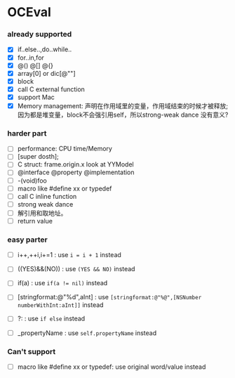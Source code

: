 # OCEval

### already supported

* [x] if..else..,do..while..
* [x] for..in,for
* [x] @() @[] @{}
* [x] array[0] or dic[@""]
* [x] block
* [x] call C external function
* [x] support Mac
* [x] Memory management: 声明在作用域里的变量，作用域结束的时候才被释放; 因为都是堆变量，block不会强引用self，所以strong-weak dance 没有意义?

### harder part

* [ ] performance: CPU time/Memory
* [ ] [super dosth];
* [ ] C struct: frame.origin.x  look at YYModel
* [ ] @interface @property @implementation
* [ ] -(void)foo
* [ ] macro like #define xx or typedef
* [ ] call C inline function
* [ ] strong weak dance
* [ ] 解引用和取地址。
* [ ] return value

### easy parter

* [ ] i++,++i,i+=1 : use `i = i + 1` instead
* [ ] ((YES)&&(NO)) : use `(YES && NO)` instead
* [ ] if(a) : use `if(a != nil)` instead
* [ ] [stringformat:@"%d",aInt] : use `[stringformat:@"%@",[NSNumber numberWithInt:aInt]]` instead
* [ ] ?:   :  use `if else` instead
* [ ] _propertyName :  use `self.propertyName` instead


### Can't support
* [ ] macro like #define xx or typedef:  use original word/value instead
